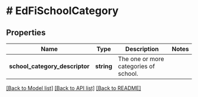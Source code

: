 # # EdFiSchoolCategory

## Properties

Name | Type | Description | Notes
------------ | ------------- | ------------- | -------------
**school_category_descriptor** | **string** | The one or more categories of school. |

[[Back to Model list]](../../README.md#models) [[Back to API list]](../../README.md#endpoints) [[Back to README]](../../README.md)
